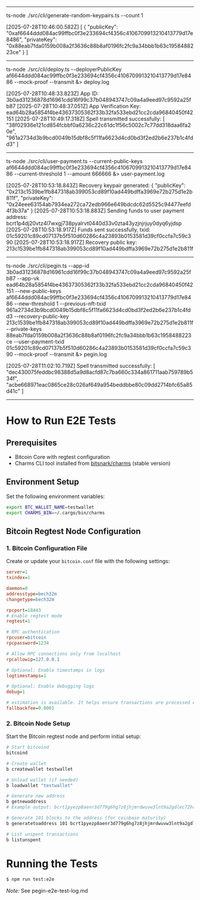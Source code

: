 ***

ts-node ./src/cli/generate-random-keypairs.ts --count 1

[2025-07-28T10:46:00.582Z] [
        {
                "publicKey": "0xaf6644ddd084ac99ffbc0f3e233694cf4356c4106709913210413779d17e8486",
                "privateKey": "0x88eab7fda0159b008a2f3636c88b8af0196fc2fc9a34bbb1b63c1958488223ce"
        }
]

***

ts-node ./src/cli/deploy.ts --deployerPublicKey af6644ddd084ac99ffbc0f3e233694cf4356c4106709913210413779d17e8486 --mock-proof --transmit &> deploy.log

[2025-07-28T10:48:33.823Z] App ID: 3b0ad31236878d16961cdd16f99c37b048943747c09a4a9eed97c9592a25fb87
[2025-07-28T10:48:37.051Z] App Verification Key: ead64b28a5854f4be43637305362f33b32fa533ebd21cc2cda96840450f42151
[2025-07-28T10:49:17.318Z] Spell transmitted successfully: [
  "38f02936e121cd854fcbbf0a6236c22c61dc1f56c5002c7c77dd318daa6fa20e",
  "961a2734d3b9bcd0049b15dbf8c5f11fa6623d4cd0bd3f2ed2b6e237b1c4fdd3"
]

***

ts-node ./src/cli/user-payment.ts --current-public-keys af6644ddd084ac99ffbc0f3e233694cf4356c4106709913210413779d17e8486 --current-threshold 1 --amount 666666 &> user-payment.log

[2025-07-28T10:53:18.843Z] Recovery keypair generated: {
  "publicKey": "0x213c1539be1fb847318ab399053cd89f10ad449bdffa3969e72b275d1e2b811f",
  "privateKey": "0x24eee63154ab7934ea272ca72edb966e649bdcdc62d5525c94477eefd4f3b37a"
}
[2025-07-28T10:53:18.883Z] Sending funds to user payment address: bcrt1p4dj20vtz4l7wxgj738pyalrvt0440d33v0zta43yzjnjrjuy0dyq6yjdsp
[2025-07-28T10:53:18.917Z] Funds sent successfully, txid:  01c59201c89cd07137b5f510d60286c4a23893b0153581d39cf0ccfa7c59c390
[2025-07-28T10:53:18.917Z] Recovery public key: 213c1539be1fb847318ab399053cd89f10ad449bdffa3969e72b275d1e2b811f

***

ts-node ./src/cli/pegin.ts --app-id 3b0ad31236878d16961cdd16f99c37b048943747c09a4a9eed97c9592a25fb87 --app-vk ead64b28a5854f4be43637305362f33b32fa533ebd21cc2cda96840450f42151 --new-public-keys af6644ddd084ac99ffbc0f3e233694cf4356c4106709913210413779d17e8486 --new-threshold 1 --previous-nft-txid 961a2734d3b9bcd0049b15dbf8c5f11fa6623d4cd0bd3f2ed2b6e237b1c4fdd3 --recovery-public-key 213c1539be1fb847318ab399053cd89f10ad449bdffa3969e72b275d1e2b811f --private-keys 88eab7fda0159b008a2f3636c88b8af0196fc2fc9a34bbb1b63c1958488223ce --user-payment-txid 01c59201c89cd07137b5f510d60286c4a23893b0153581d39cf0ccfa7c59c390 --mock-proof --transmit &> pegin.log

[2025-07-28T11:02:10.719Z] Spell transmitted successfully: [
  "dec430075feddbc98388d5a9d8acfd87c7ba660c334a861711aab759789b534f",
  "acbe668971eac0865ce28c026af649a954beddbbe80c09dd2714bfc65a85d41c"
]

***

# How to Run E2E Tests

## Prerequisites

- Bitcoin Core with regtest configuration
- Charms CLI tool installed from [bitsnark/charms](https://github.com/bitsnark/charms) (stable version)


## Environment Setup

Set the following environment variables:

```bash
export BTC_WALLET_NAME=testwallet
export CHARMS_BIN=~/.cargo/bin/charms
```

## Bitcoin Regtest Node Configuration

### 1. Bitcoin Configuration File

Create or update your `bitcoin.conf` file with the following settings:

```ini
server=1
txindex=1

daemon=0
addresstype=bech32m
changetype=bech32m

rpcport=18443
# Enable regtest mode
regtest=1

# RPC authentication
rpcuser=bitcoin
rpcpassword=1234

# Allow RPC connections only from localhost
rpcallowip=127.0.0.1

# Optional: Enable timestamps in logs
logtimestamps=1

# Optional: Enable debugging logs
debug=1

# estimation is available. It helps ensure transactions are processed even
fallbackfee=0.0001
```

### 2. Bitcoin Node Setup

Start the Bitcoin regtest node and perform initial setup:

```bash
# Start bitcoind
bitcoind

# Create wallet
b createwallet testwallet

# Unload wallet (if needed)
b loadwallet "testwallet"

# Generate new address
b getnewaddress
# Example output: bcrt1pyezp8aenr3d779g6hg7z8jhjmrdwuvw3lnt9a2gdlec72hrkfpxqqx6m5p

# Generate 101 blocks to the address (for coinbase maturity)
b generatetoaddress 101 bcrt1pyezp8aenr3d779g6hg7z8jhjmrdwuvw3lnt9a2gdlec72hrkfpxqqx6m5p

# List unspent transactions
b listunspent
```


# Running the Tests

```bash
$ npm run test:e2e
```

_Note:_ See pegin-e2e-test-log.md